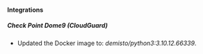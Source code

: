 #### Integrations
##### Check Point Dome9 (CloudGuard)
- Updated the Docker image to: *demisto/python3:3.10.12.66339*.
